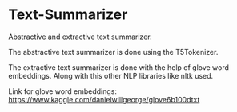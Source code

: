 # Text-Summarizer
Abstractive and extractive text summarizer. 

The abstractive text summarizer is done using the T5Tokenizer. 

The extractive text summarizer is done with the help of glove word embeddings. 
Along with this other NLP libraries like nltk used.

Link for glove word embeddings: https://www.kaggle.com/danielwillgeorge/glove6b100dtxt
